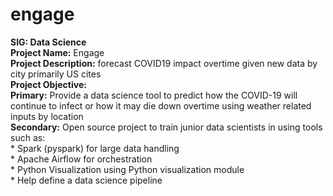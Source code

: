 # engage
**SIG: Data Science**  
**Project Name:** Engage  
**Project Description:** forecast COVID19 impact overtime given new data by city primarily US cites  
**Project Objective:**  
  **Primary:** Provide a data science tool to predict how the COVID-19 will continue to infect or how it may die down overtime using weather related inputs by location  
  **Secondary:** Open source project to train junior data scientists in using tools such as:  
    * Spark (pyspark) for large data handling  
    * Apache Airflow for orchestration  
    * Python Visualization using Python visualization module  
    * Help define a data science pipeline  
